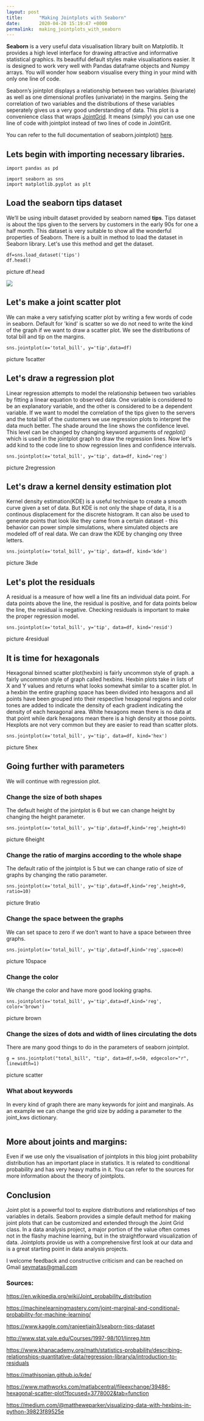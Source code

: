 ```yaml
---
layout: post
title:      "Making Jointplots with Seaborn"
date:       2020-04-20 15:19:47 +0000
permalink:  making_jointplots_with_seaborn
---
```




**Seaborn** is a very useful data visualisation library built on Matplotlib. It provides a high level interface for drawing attractive and informative statistical graphics. Its beautiful default styles make visualisations easier. It is designed to work very well with Pandas dataframe objects and Numpy arrays. You will wonder how seaborn visualise every thing in your mind with only one line of code.


Seaborn’s jointplot displays a relationship between two variables (bivariate) as well as one dimensional profiles (univariate) in the margins.
Seing the correlation of two variables and the distributions of these  variables seperately gives us a very good understanding of data.
This plot is a convenience class that wraps [JointGrid](http://seaborn.pydata.org/generated/seaborn.JointGrid.html#seaborn.JointGrid). 
It means (simply) you can use one line of code with jointplot instead of two lines of code in JointGrit.

You can refer to the full documentation of seaborn.jointplot() [here](https://seaborn.pydata.org/generated/seaborn.jointplot.html).


## Lets begin with importing necessary libraries.


```
import pandas as pd

import seaborn as sns
import matplotlib.pyplot as plt
```

## Load the seaborn tips dataset

We’ll be using inbuilt dataset provided by seaborn named **tips**. Tips dataset is about the tips given to the servers by customers in the early 90s for one a half month. This dataset is very suitable to show all the wonderful properties of Seaborn. There is a built in method to load the dataset in Seaborn library. Let's use this method and get the dataset.


```
df=sns.load_dataset('tips')
df.head()
```

picture df.head

![](file:///Users/test/Desktop/flatiron/seaborn_pairgrid/jointplot/df.png)
                               
## Let's make a joint scatter plot

 
We can make a very satisfying scatter plot by writing a few words of code in seaborn. Default for 'kind' is scatter so we do not need to write the kind of the graph if we want to draw a scatter plot. We see the distributions of total bill and tip on the margins. 


```
sns.jointplot(x='total_bill', y='tip',data=df)
```

picture 1scatter


## Let's draw a regression plot

Linear regression attempts to model the relationship between two variables by fitting a linear equation to observed data. One variable is considered to be an explanatory variable, and the other is considered to be a dependent variable.  If we want to model the correlation of the tips given to the servers and the total bill of the customers we use regression plots to interpret the data much better. The shade around the line shows the confidence level. This level can be changed by changing keyword arguments of *regplot()* which is used in the jointplot graph to draw the regression lines. Now let's add kind to the code line to show regression lines and confidence intervals.



```
sns.jointplot(x='total_bill', y='tip', data=df, kind='reg')
```

picture 2regression

## Let's draw a kernel density estimation plot

Kernel density estimation(KDE) is a useful technique to create a smooth curve given a set of data. But KDE is not only the shape of data, it is a continous displacement for the discrete histogram. It can also be used to generate points that look like they came from a certain dataset - this behavior can power simple simulations, where simulated objects are modeled off of real data. We can draw the KDE by changing ony three letters.

```
sns.jointplot(x='total_bill', y='tip', data=df, kind='kde')
```

picture 3kde


## Let's plot the residuals

A residual is a measure of how well a line fits an individual data point. For data points above the line, the residual is positive, and for data points below the line, the residual is negative. Checking residuals is important to make the proper regression model. 

```
sns.jointplot(x='total_bill', y='tip', data=df, kind='resid')
```

picture 4residual


## It is time for hexagonals

Hexagonal binned scatter plot(hexbin) is fairly uncommon style of graph. 
a fairly uncommon style of graph called hexbins. Hexbin plots take in lists of X and Y values  and returns what looks somewhat similar to a scatter plot. In a hexbin the entire graphing space has been divided into hexagons and all points have been grouped into their respective hexagonal regions and color tones are added to indicate the density of each 
gradient indicating the density of each hexagonal area.  White hexagons mean there is no data at that point while dark hexagons mean there is a high density at those points. Hexplots are not very common but they are easier to read than scatter plots.

```
sns.jointplot(x='total_bill', y='tip', data=df, kind='hex')
```

picture 5hex

## Going further with parameters
We will continue with regression plot. 

### Change the size of both shapes

The default height of the jointplot is 6 but we can change height by changing the height parameter. 

```
sns.jointplot(x='total_bill', y='tip',data=df,kind='reg',height=9)
```

picture 6height

### Change the ratio of margins according to the whole shape

The default ratio of the jointplot is 5 but we can change ratio of size of graphs by changing the ratio parameter. 
```
sns.jointplot(x='total_bill', y='tip',data=df,kind='reg',height=9, ratio=10)
```

picture 9ratio

### Change the space between the graphs

We can set space to zero if we don't want to have a space between three graphs. 
```
sns.jointplot(x='total_bill', y='tip',data=df,kind='reg',space=0)
```

picture 10space

### Change the color


We change the color and have more good looking graphs.
```
sns.jointplot(x='total_bill', y='tip',data=df,kind='reg', color='brown')
```

picture brown

### Change the sizes of  dots and width of lines circulating the dots

There are many good things to do in the parameters of seaborn jointplot. 
```
g = sns.jointplot("total_bill", "tip", data=df,s=50, edgecolor="r", linewidth=1)
```

picture scatter

### What about keywords

In every kind of graph there are many keywords for joint and marginals. As an example we can change the grid size by adding a parameter to the joint_kws dictionary.


```sns.jointplot(x='total_bill', y='tip', data=df, kind='hex', joint_kws={'gridsize':30})
```


## More about joints and margins:

Even if we use only the visualisation of jointplots in this blog joint probability distribution has an important place in statistics. It is related to conditional probability and has very heavy maths in it. You can refer to the sources for more information about the theory of jointplots.


## Conclusion



Joint plot is a powerful tool to explore distributions and relationships of two variables in details. Seaborn provides a simple default method for making joint plots that can be customized and extended through the Joint Grid class. In a data analysis project, a major portion of the value often comes not in the flashy machine learning, but in the straightforward visualization of data. Jointplots provide us with a comprehensive first look at our data and is a great starting point in data analysis projects.

I welcome feedback and constructive criticism and can be reached on Gmail seymatas@gmail.com


### Sources:

https://en.wikipedia.org/wiki/Joint_probability_distribution

https://machinelearningmastery.com/joint-marginal-and-conditional-probability-for-machine-learning/

https://www.kaggle.com/ranjeetjain3/seaborn-tips-dataset

http://www.stat.yale.edu/Courses/1997-98/101/linreg.htm

https://www.khanacademy.org/math/statistics-probability/describing-relationships-quantitative-data/regression-library/a/introduction-to-residuals

https://mathisonian.github.io/kde/

https://www.mathworks.com/matlabcentral/fileexchange/39486-hexagonal-scatter-plot?focused=3778002&tab=function

https://medium.com/@mattheweparker/visualizing-data-with-hexbins-in-python-39823f89525e

